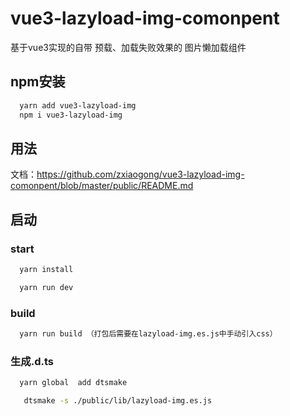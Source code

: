 
# vue3-lazyload-img-comonpent

基于vue3实现的自带 预载、加载失败效果的 图片懒加载组件

## npm安装

```bash
  yarn add vue3-lazyload-img
  npm i vue3-lazyload-img
```
## 用法
文档：https://github.com/zxiaogong/vue3-lazyload-img-comonpent/blob/master/public/README.md

## 启动
### start

```bash
  yarn install
```
```bash
  yarn run dev
```
### build

```bash
  yarn run build （打包后需要在lazyload-img.es.js中手动引入css）
```

### 生成.d.ts

```bash
  yarn global  add dtsmake
```
```bash
   dtsmake -s ./public/lib/lazyload-img.es.js
```